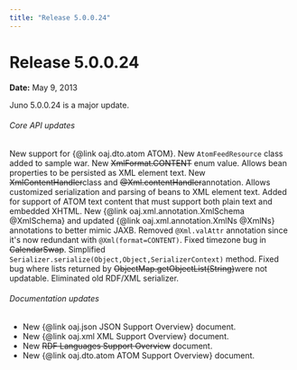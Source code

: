 ```yaml
---
title: "Release 5.0.0.24"
---
```


# Release 5.0.0.24

**Date:** May 9, 2013

Juno 5.0.0.24 is a major update.
###### Core API updates

New support for \{@link oaj.dto.atom ATOM\}.
New `AtomFeedResource` class added to sample war.
New ~~XmlFormat.CONTENT~~ enum value.
Allows bean properties to be persisted as XML element text.
New ~~XmlContentHandler~~class and ~~@Xml.contentHandler~~annotation.
Allows customized serialization and parsing of beans to XML element text.
Added for support of ATOM text content that must support both plain text and embedded XHTML.
New \{@link oaj.xml.annotation.XmlSchema @XmlSchema\} and updated \{@link oaj.xml.annotation.XmlNs @XmlNs\} annotations to better mimic JAXB.
Removed `@Xml.valAttr` annotation since it's now redundant with `@Xml(format=CONTENT)`.
Fixed timezone bug in ~~CalendarSwap~~.
Simplified `Serializer.serialize(Object,Object,SerializerContext)` method.
Fixed bug where lists returned by ~~ObjectMap.getObjectList(String)~~were not updatable.
Eliminated old RDF/XML serializer.
###### Documentation updates

- New \{@link oaj.json JSON Support Overview\} document.
- New \{@link oaj.xml XML Support Overview\} document.
- New ~~RDF Languages Support Overview~~ document.
- New \{@link oaj.dto.atom ATOM Support Overview\} document.

